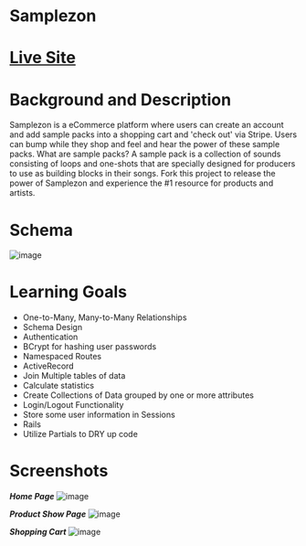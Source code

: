 # **Samplezon**

# [Live Site](https://samplezon.herokuapp.com/)

# Background and Description
Samplezon is a eCommerce platform where users can create an account and add sample packs into a shopping cart and 'check out' via Stripe. Users can bump while they shop and feel and hear the power of these sample packs. What are sample packs? A sample pack is a collection of sounds consisting of loops and one-shots that are specially designed for producers to use as building blocks in their songs. Fork this project to release the power of Samplezon and experience the #1 resource for products and artists. 

# Schema 
![image](https://user-images.githubusercontent.com/104168733/183706255-e96f3ae4-ab33-44a1-ae4b-7b12de0dd9a2.png)

# Learning Goals 
* One-to-Many, Many-to-Many Relationships
* Schema Design
* Authentication 
* BCrypt for hashing user passwords
* Namespaced Routes
* ActiveRecord
* Join Multiple tables of data
* Calculate statistics
* Create Collections of Data grouped by one or more attributes
* Login/Logout Functionality
* Store some user information in Sessions
* Rails
* Utilize Partials to DRY up code

# Screenshots 
***Home Page***
![image](https://user-images.githubusercontent.com/104168733/183712674-1c3eceb7-3291-4291-86a2-e048aa1ff264.png)

***Product Show Page***
![image](https://user-images.githubusercontent.com/104168733/183712744-fce62226-3611-4822-9fd0-aeb66576c0b1.png)

***Shopping Cart***
![image](https://user-images.githubusercontent.com/104168733/183712805-d195aba8-6f49-4c6b-96fa-8a0da6fa9783.png)
